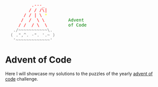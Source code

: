 <div style="color:red; font-family: monospace">
&nbsp;&nbsp;&nbsp;&nbsp;&nbsp;&nbsp;&nbsp;&nbsp;&nbsp;&nbsp;.---_<br/>
&nbsp;&nbsp;&nbsp;&nbsp;&nbsp;&nbsp;&nbsp;&nbsp;&nbsp;/&nbsp;/&nbsp;/\|<br/>
&nbsp;&nbsp;&nbsp;&nbsp;&nbsp;&nbsp;&nbsp;/&nbsp;/&nbsp;|&nbsp;\ <span style="color:yellow">*<br/></span>
&nbsp;&nbsp;&nbsp;&nbsp;&nbsp;&nbsp;/&nbsp;&nbsp;/&nbsp;&nbsp;\&nbsp;\&nbsp;&nbsp;&nbsp;&nbsp;&nbsp;&nbsp;&nbsp;&nbsp;&nbsp;<span style="color:green">Advent</span><br>
&nbsp;&nbsp;&nbsp;&nbsp;&nbsp;/&nbsp;/&nbsp;&nbsp;/&nbsp;\&nbsp;&nbsp;\&nbsp;&nbsp;&nbsp;&nbsp;&nbsp;&nbsp;&nbsp;&nbsp;<span style="color:green">of Code</span><br/>
<span style="color:gray">
&nbsp;&nbsp;&nbsp;./~~~~~~~~~~~\.<br>
&nbsp;&nbsp;(&nbsp;.",^.&nbsp;-".&nbsp;'.~&nbsp;)&nbsp;&nbsp;&nbsp;&nbsp;&nbsp;<br/>
&nbsp;&nbsp;&nbsp;'~~~~~~~~~~~~~'&nbsp;&nbsp;&nbsp;&nbsp;&nbsp;&nbsp;<br/>
</span>
</div>

# Advent of Code

Here I will showcase my solutions to the puzzles of the yearly [advent of code](https://adventofcode.com) challenge.